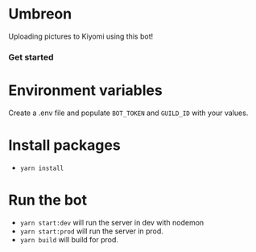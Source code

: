 # Umbreon
Uploading pictures to Kiyomi using this bot!

### Get started

# Environment variables

Create a .env file and populate `BOT_TOKEN` and `GUILD_ID` with your values.

# Install packages
- `yarn install`

# Run the bot
- `yarn start:dev` will run the server in dev with nodemon
- `yarn start:prod` will run the server in prod.
- `yarn build` will build for prod.

